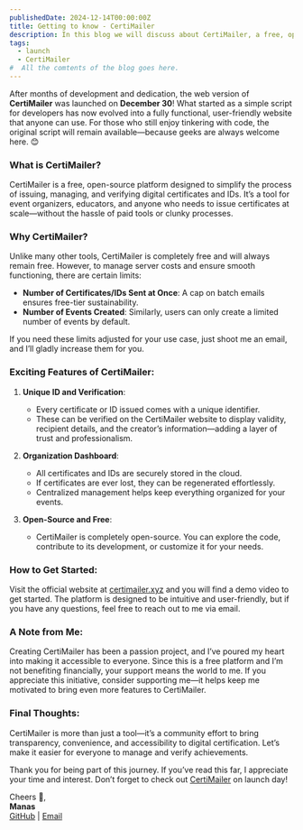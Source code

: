 ```yaml
---
publishedDate: 2024-12-14T00:00:00Z
title: Getting to know - CertiMailer
description: In this blog we will discuss about CertiMailer, a free, open-source platform designed to simplify the process of issuing, managing, and verifying digital certificates
tags:
  - launch
  - CertiMailer
#  All the comtents of the blog goes here.
---
```


After months of development and dedication, the web version of **CertiMailer** was launched on **December 30**! What started as a simple script for developers has now evolved into a fully functional, user-friendly website that anyone can use. For those who still enjoy tinkering with code, the original script will remain available—because geeks are always welcome here. 😊

### What is CertiMailer?

CertiMailer is a free, open-source platform designed to simplify the process of issuing, managing, and verifying digital certificates and IDs. It’s a tool for event organizers, educators, and anyone who needs to issue certificates at scale—without the hassle of paid tools or clunky processes.

### Why CertiMailer?

Unlike many other tools, CertiMailer is completely free and will always remain free. However, to manage server costs and ensure smooth functioning, there are certain limits:

- **Number of Certificates/IDs Sent at Once**: A cap on batch emails ensures free-tier sustainability.
- **Number of Events Created**: Similarly, users can only create a limited number of events by default.

If you need these limits adjusted for your use case, just shoot me an email, and I’ll gladly increase them for you.

### Exciting Features of CertiMailer:

1. **Unique ID and Verification**:

   - Every certificate or ID issued comes with a unique identifier.
   - These can be verified on the CertiMailer website to display validity, recipient details, and the creator’s information—adding a layer of trust and professionalism.

2. **Organization Dashboard**:

   - All certificates and IDs are securely stored in the cloud.
   - If certificates are ever lost, they can be regenerated effortlessly.
   - Centralized management helps keep everything organized for your events.

3. **Open-Source and Free**:
   - CertiMailer is completely open-source. You can explore the code, contribute to its development, or customize it for your needs.

### How to Get Started:

Visit the official website at [certimailer.xyz](https://certimailer.xyz) and you will find a demo video to get started. The platform is designed to be intuitive and user-friendly, but if you have any questions, feel free to reach out to me via email.

### A Note from Me:

Creating CertiMailer has been a passion project, and I’ve poured my heart into making it accessible to everyone. Since this is a free platform and I’m not benefiting financially, your support means the world to me. If you appreciate this initiative, consider supporting me—it helps keep me motivated to bring even more features to CertiMailer.

### Final Thoughts:

CertiMailer is more than just a tool—it’s a community effort to bring transparency, convenience, and accessibility to digital certification. Let’s make it easier for everyone to manage and verify achievements.

Thank you for being part of this journey. If you’ve read this far, I appreciate your time and interest. Don’t forget to check out [CertiMailer](https://certimailer.xyz) on launch day!

Cheers 🥂,  
**Manas**  
[GitHub](https://github.com/scienmanas) | [Email](mailto:iamscientistmanas@gmail.com)
